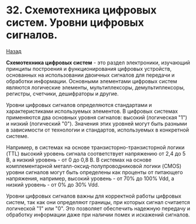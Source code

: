 # 32. Схемотехника цифровых систем. Уровни цифровых сигналов.

[Назад](EISX.md)

**Схемотехника цифровых систем** - это раздел электроники, изучающий принципы построения и функционирования цифровых устройств, основанных на использовании двоичных сигналов для передачи и обработки информации. Основными элементами цифровых систем являются логические элементы, мультиплексоры, демультиплексоры, регистры, счетчики, дешифраторы и другие.

Уровни цифровых сигналов определяются стандартами и характеристиками используемых элементов. В цифровых системах применяются два основных уровня сигналов: высокий (логическая "1") и низкий (логический "0"). Значения этих уровней могут быть разными в зависимости от технологии и стандартов, используемых в конкретной системе.

Например, в системах на основе транзисторно-транзисторной логики (TTL) высокий уровень сигнала соответствует напряжению от 2,4 до 5 В, а низкий уровень - от 0 до 0,8 В. В системах на основе комплементарной металл-оксид-полупроводниковой логики (CMOS) уровни сигналов могут быть определены как проценты от питающего напряжения, например, высокий уровень - от 70% до 100% Vdd, а низкий уровень - от 0% до 30% Vdd.

Уровни цифровых сигналов важны для корректной работы цифровых систем, так как они определяют границы, при которых сигнал считается логической "1" или "0". Это позволяет обеспечить надежную передачу и обработку информации даже при наличии помех и искажений сигналов.
